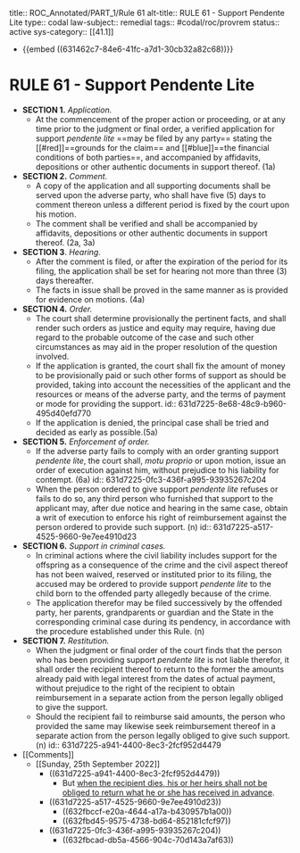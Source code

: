 title:: ROC_Annotated/PART_1/Rule 61
alt-title:: RULE 61 - Support Pendente Lite
type:: codal
law-subject:: remedial
tags:: #codal/roc/provrem
status:: active
sys-category:: [[41.1]]

- {{embed ((631462c7-84e6-41fc-a7d1-30cb32a82c68))}}
# RULE 61 - Support Pendente Lite
- **SECTION 1.** *Application.*
	- At the commencement of the proper action or proceeding, or at any time prior to the judgment or final order, a verified application for support *pendente lite* ==may be filed by any party== stating the [[#red]]==grounds for the claim== and [[#blue]]==the financial conditions of both parties==, and accompanied by affidavits, depositions or other authentic documents in support thereof. (1a)
- **SECTION 2.** *Comment.*
	- A copy of the application and all supporting documents shall be served upon the adverse party, who shall have five (5) days to comment thereon unless a different period is fixed by the court upon his motion.
	- The comment shall be verified and shall be accompanied by affidavits, depositions or other authentic documents in support thereof. (2a, 3a)
- **SECTION 3**. *Hearing.*
	- After the comment is filed, or after the expiration of the period for its filing, the application shall be set for hearing not more than three (3) days thereafter.
	- The facts in issue shall be proved in the same manner as is provided for evidence on motions. (4a)
- **SECTION 4.** *Order.*
	- The court shall determine provisionally the pertinent facts, and shall render such orders as justice and equity may require, having due regard to the probable outcome of the case and such other circumstances as may aid in the proper resolution of the question involved.
	- If the application is granted, the court shall fix the amount of money to be provisionally paid or such other forms of support as should be provided, taking into account the necessities of the applicant and the resources or means of the adverse party, and the terms of payment or mode for providing the support.
	  id:: 631d7225-8e68-48c9-b960-495d40efd770
	- If the application is denied, the principal case shall be tried and decided as early as possible.(5a)
- **SECTION 5.** *Enforcement of order.*
	- If the adverse party fails to comply with an order granting support *pendente lite*, the court shall, *motu proprio* or upon motion, issue an order of execution against him, without prejudice to his liability for contempt. (6a)
	  id:: 631d7225-0fc3-436f-a995-93935267c204
	- When the person ordered to give support *pendente lite* refuses or fails to do so, any third person who furnished that support to the applicant may, after due notice and hearing in the same case, obtain a writ of execution to enforce his right of reimbursement against the person ordered to provide such support. (n)
	  id:: 631d7225-a517-4525-9660-9e7ee4910d23
- **SECTION 6.** *Support in criminal cases.*
	- In criminal actions where the civil liability includes support for the offspring as a consequence of the crime and the civil aspect thereof has not been waived, reserved or instituted prior to its filing, the accused may be ordered to provide support *pendente lite* to the child born to the offended party allegedly because of the crime.
	- The application therefor may be filed successively by the offended party, her parents, grandparents or guardian and the State in the corresponding criminal case during its pendency, in accordance with the procedure established under this Rule. (n)
- **SECTION 7.** *Restitution.*
	- When the judgment or final order of the court finds that the person who has been providing support *pendente lite* is not liable therefor, it shall order the recipient thereof to return to the former the amounts already paid with legal interest from the dates of actual payment, without prejudice to the right of the recipient to obtain reimbursement in a separate action from the person legally obliged to give the support.
	- Should the recipient fail to reimburse said amounts, the person who provided the same may likewise seek reimbursement thereof in a separate action from the person legally obliged to give such support. (n)
	  id:: 631d7225-a941-4400-8ec3-2fcf952d4479
- [[Comments]]
	- [[Sunday, 25th September 2022]]
		- ((631d7225-a941-4400-8ec3-2fcf952d4479))
			- But [when the recipient dies, his or her heirs shall not be obliged to return what he or she has received in advance](((631d723e-8623-427b-b733-d45c113facd3))).
		- ((631d7225-a517-4525-9660-9e7ee4910d23))
			- ((632fbccf-e20a-4644-a17a-b430957b1a00))
			- ((632fbd45-9575-4738-bd64-852181cfcf97))
		- ((631d7225-0fc3-436f-a995-93935267c204))
			- ((632fbcad-db5a-4566-904c-70d143a7af63))